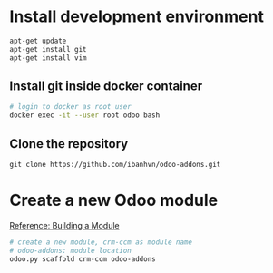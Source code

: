 # Install development environment
```sh
apt-get update
apt-get install git
apt-get install vim
```
## Install git inside docker container
```sh
# login to docker as root user
docker exec -it --user root odoo bash
```
## Clone the repository
```
git clone https://github.com/ibanhvn/odoo-addons.git
```
# Create a new Odoo module
[Reference: Building a Module](https://www.odoo.com/documentation/9.0/howtos/backend.html)
```sh
# create a new module, crm-ccm as module name
# odoo-addons: module location
odoo.py scaffold crm-ccm odoo-addons
```


